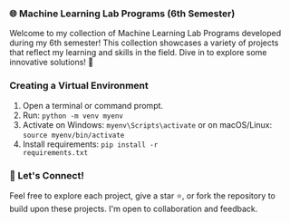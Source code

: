 ### 🌐 Machine Learning Lab Programs (6th Semester)
Welcome to my collection of Machine Learning Lab Programs developed during my 6th semester! This collection showcases a variety of projects that reflect my learning and skills in the field. Dive in to explore some innovative solutions! 🚀

### Creating a Virtual Environment
1. Open a terminal or command prompt.
2. Run: <code>python -m venv myenv</code>
3. Activate on Windows: <code>myenv\Scripts\activate</code> or on macOS/Linux: <code>source myenv/bin/activate</code>
4. Install requirements: <code>pip install -r requirements.txt</code>

### 🌱 Let's Connect!
Feel free to explore each project, give a star ⭐, or fork the repository to build upon these projects. I'm open to collaboration and feedback. 